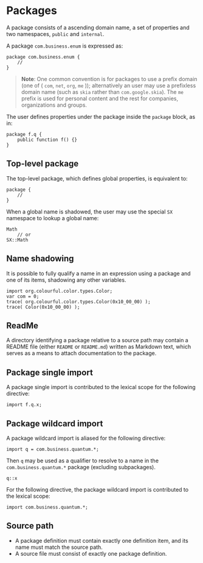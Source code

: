 # Packages

A package consists of a ascending domain name, a set of properties and two namespaces, `public` and `internal`.

A package `com.business.enum` is expressed as:

```
package com.business.enum {
    //
}
```

> **Note**: One common convention is for packages to use a prefix domain (one of ( `com`, `net`, `org`, `me` )); alternatively an user may use a prefixless domain name (such as `skia` rather than `com.google.skia`). The `me` prefix is used for personal content and the rest for companies, organizations and groups.

The user defines properties under the package inside the `package` block, as in:

```
package f.q {
    public function f() {}
}
```

## Top-level package

The top-level package, which defines global properties, is equivalent to:

```
package {
    //
}
```

When a global name is shadowed, the user may use the special `SX` namespace to lookup a global name:

```
Math
    // or
SX::Math
```

## Name shadowing

It is possible to fully qualify a name in an expression using a package and one of its items, shadowing any other variables.

```
import org.colourful.color.types.Color;
var com = 0;
trace( org.colourful.color.types.Color(0x10_00_00) );
trace( Color(0x10_00_00) );
```

## ReadMe

A directory identifying a package relative to a source path may contain a README file (either `README` or `README.md`) written as Markdown text, which serves as a means to attach documentation to the package.

## Package single import

A package single import is contributed to the lexical scope for the following directive:

```
import f.q.x;
```

## Package wildcard import

A package wildcard import is aliased for the following directive:

```
import q = com.business.quantum.*;
```

Then `q` may be used as a qualifier to resolve to a name in the `com.business.quantum.*` package (excluding subpackages).

```
q::x
```

For the following directive, the package wildcard import is contributed to the lexical scope:

```
import com.business.quantum.*;
```

## Source path

- A package definition must contain exactly one definition item, and its name must match the source path.
- A source file must consist of exactly one package definition.

